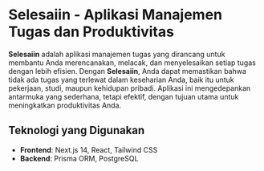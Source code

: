 # Selesaiin - Aplikasi Manajemen Tugas dan Produktivitas

**Selesaiin** adalah aplikasi manajemen tugas yang dirancang untuk membantu Anda merencanakan, melacak, dan menyelesaikan setiap tugas dengan lebih efisien. Dengan **Selesaiin**, Anda dapat memastikan bahwa tidak ada tugas yang terlewat dalam keseharian Anda, baik itu untuk pekerjaan, studi, maupun kehidupan pribadi. Aplikasi ini mengedepankan antarmuka yang sederhana, tetapi efektif, dengan tujuan utama untuk meningkatkan produktivitas Anda.

## Teknologi yang Digunakan

- **Frontend**: Next.js 14, React, Tailwind CSS
- **Backend**: Prisma ORM, PostgreSQL
